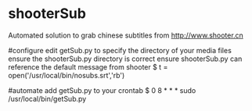 shooterSub
==========

Automated solution to grab chinese subtitles from http://www.shooter.cn

#configure
edit getSub.py to specify the directory of your media files
ensure the shooterSub.py directory is correct
ensure shooterSub.py can reference the default message from shooter
    $ t = open('/usr/local/bin/nosubs.srt','rb')


#automate
add getSub.py to your crontab
    $ 0 8 * * * sudo /usr/local/bin/getSub.py

